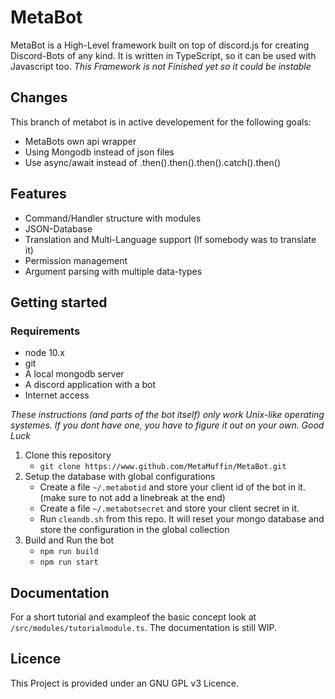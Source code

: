 # MetaBot

MetaBot is a High-Level framework built on top of discord.js for creating Discord-Bots of any kind.
It is written in TypeScript, so it can be used with Javascript too.
*This Framework is not Finished yet so it could be instable*

## Changes

This branch of metabot is in active developement for the following goals:
- MetaBots own api wrapper
- Using Mongodb instead of json files
- Use async/await instead of .then().then().then().catch().then()

## Features

- Command/Handler structure with modules
- JSON-Database
- Translation and Multi-Language support (If somebody was to translate it)
- Permission management
- Argument parsing with multiple data-types

## Getting started

### Requirements
- node 10.x
- git
- A local mongodb server
- A discord application with a bot
- Internet access

*These instructions (and parts of the bot itself) only work Unix-like operating systemes. If you dont have one, you have to figure it out on your own. Good Luck*

1. Clone this repository
    - `git clone https://www.github.com/MetaMuffin/MetaBot.git`
2. Setup the database with global configurations
    - Create a file `~/.metabotid` and store your client id of the bot in it. (make sure to not add a linebreak at the end)
    - Create a file `~/.metabotsecret` and store your client secret in it.
    - Run `cleandb.sh` from this repo. It will reset your mongo database and store the configuration in the global collection
3. Build and Run the bot
    - `npm run build`
    - `npm run start`


## Documentation

For a short tutorial and exampleof the basic concept look at `/src/modules/tutorialmodule.ts`.
The documentation is still WIP.

## Licence

This Project is provided under an GNU GPL v3 Licence.

